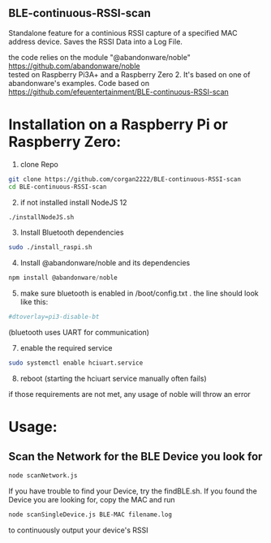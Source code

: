 ## BLE-continuous-RSSI-scan

Standalone feature for a continious RSSI capture of a specified MAC address device.
Saves the RSSI Data into a Log File.

the code relies on the module "@abandonware/noble" https://github.com/abandonware/noble   
tested on Raspberry Pi3A+ and a Raspberry Zero 2. It's based on one of abandonware's examples.
Code based on https://github.com/efeuentertainment/BLE-continuous-RSSI-scan

# Installation on a Raspberry Pi or Raspberry Zero:

1) clone Repo
```bash
git clone https://github.com/corgan2222/BLE-continuous-RSSI-scan 
cd BLE-continuous-RSSI-scan
```

2) if not installed install NodeJS 12
```bash
./installNodeJS.sh
```

3) Install Bluetooth dependencies
```bash
sudo ./install_raspi.sh
```

4) Install @abandonware/noble and its dependencies   
```javascript
npm install @abandonware/noble
```

5) make sure bluetooth is enabled in /boot/config.txt . the line should look like this:   
```bash
#dtoverlay=pi3-disable-bt
```
(bluetooth uses UART for communication)

7) enable the required service
```bash
sudo systemctl enable hciuart.service
```
8) reboot (starting the hciuart service manually often fails)

if those requirements are not met, any usage of noble will throw an error

# Usage:

## Scan the Network for the BLE Device you look for

```bash
node scanNetwork.js   
```

If you have trouble to find your Device, try the findBLE.sh. If you found the Device you are looking for, copy the MAC and run 

```bash
node scanSingleDevice.js BLE-MAC filename.log  
```
to continuously output your device's RSSI


